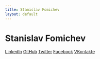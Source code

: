 ```yaml
---
title: Stanislav Fomichev
layout: default
---
```


Stanislav Fomichev
==================

[LinkedIn](http://ru.linkedin.com/pub/stanislav-fomichev/25/860/646)
[GitHub](http://github.com/fomichev)
[Twitter](http://twitter.com/sdfomichev)
[Facebook](http://www.facebook.com/people/Stanislav-Fomichev/1409375470)
[VKontakte](http://vkontakte.ru/id2623851)
